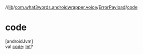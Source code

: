 //[lib](../../../index.md)/[com.what3words.androidwrapper.voice](../index.md)/[ErrorPayload](index.md)/[code](code.md)

# code

[androidJvm]\
val [code](code.md): [Int](https://kotlinlang.org/api/latest/jvm/stdlib/kotlin/-int/index.html)?
